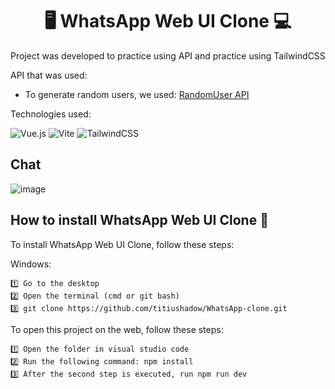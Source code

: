 <h1 align="center" font-weight: bold; "> 🖥️ WhatsApp Web UI Clone 💻</h1>

Project was developed to practice using API and practice using TailwindCSS

API that was used:
  - To generate random users, we used: [RandomUser API](https://randomuser.me/)

Technologies used:

  ![Vue.js](https://img.shields.io/badge/vuejs-%2335495e.svg?style=for-the-badge&logo=vuedotjs&logoColor=%234FC08D)
  ![Vite](https://img.shields.io/badge/vite-%23646CFF.svg?style=for-the-badge&logo=vite&logoColor=white)
  ![TailwindCSS](https://img.shields.io/badge/tailwindcss-%2338B2AC.svg?style=for-the-badge&logo=tailwind-css&logoColor=white)
    
## Chat
![image](https://github.com/titiushadow/WhatsApp-clone/assets/63453751/cae21c9b-aba7-4b8a-8e6f-d053a7da0c10)

## How to install WhatsApp Web UI Clone 🚀

To install WhatsApp Web UI Clone, follow these steps:

Windows:
```
1️⃣ Go to the desktop
2️⃣ Open the terminal (cmd or git bash)
3️⃣ git clone https://github.com/titiushadow/WhatsApp-clone.git
```
To open this project on the web, follow these steps:
```
1️⃣ Open the folder in visual studio code
2️⃣ Run the following command: npm install
3️⃣ After the second step is executed, run npm run dev
```



